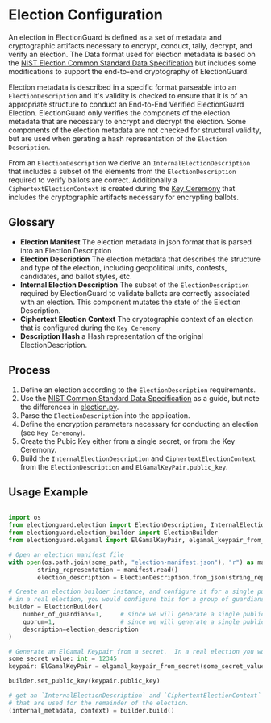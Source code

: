 # Election Configuration

An election in ElectionGuard is defined as a set of metadata and cryptographic artifacts necessary to encrypt, conduct, tally, decrypt, and verify an election.  The Data format used for election metadata is based on the [NIST Election Common Standard Data Specification](https://www.nist.gov/itl/voting/interoperability) but includes some modifications to support the end-to-end cryptography of ElectionGuard.

Election metadata is described in a specific format parseable into an `ElectionDescription` and it's validity is checked to ensure that it is of an appropriate structure to conduct an End-to-End Verified ElectionGuard Election.  ElectionGuard only verifies the componets of the election metadata that are necessary to encrypt and decrypt the election.  Some components of the election metadata are not checked for structural validity, but are used when gerating a hash representation of the `Election Description`.

From an `ElectionDescription` we derive an `InternalElectionDescription` that includes a subset of the elements from the `ElectionDescription` required to verify ballots are correct.  Additionally a `CiphertextElectionContext` is created during the [Key Ceremony](/1_Key_Ceremony.md) that includes the cryptographic artifacts necessary for encrypting ballots.

## Glossary

- **Election Manifest** The election metadata in json format that is parsed into an Election Description
- **Election Description** The election metadata that describes the structure and type of the election, including geopolitical units, contests, candidates, and ballot styles, etc.
- **Internal Election Description** The subset of the `ElectionDescription` required by ElectionGuard to validate ballots are correctly associated with an election.  This component mutates the state of the Election Description.
- **Ciphertext Election Context** The cryptographic context of an election that is configured during the `Key Ceremony`
- **Description Hash** a Hash representation of the original ElectionDescription.

## Process

1. Define an election according to the `ElectionDescription` requirements.  
2. Use the [NIST Common Standard Data Specification](https://www.nist.gov/itl/voting/interoperability) as a guide, but note the differences in [election.py](https://github.com/microsoft/electionguard-python/tree/main/src/electionguard.election.py).
3. Parse the `ElectionDescription` into the application.
4. Define the encryption parameters necessary for conducting an election (see `Key Ceremony`).
5. Create the Pubic Key either from a single secret, or from the Key Ceremony.
6. Build the `InternalElectionDescription` and `CiphertextElectionContext` from the `ElectionDescription` and `ElGamalKeyPair.public_key`.

## Usage Example

```python

import os
from electionguard.election import ElectionDescription, InternalElectionDescription, CiphertextElectionContext
from electionguard.election_builder import ElectionBuilder
from electionguard.elgamal import ElGamalKeyPair, elgamal_keypair_from_secret

# Open an election manifest file
with open(os.path.join(some_path, "election-manifest.json"), "r") as manifest:
        string_representation = manifest.read()
        election_description = ElectionDescription.from_json(string_representation)

# Create an election builder instance, and configure it for a single public-private keypair.
# in a real election, you would configure this for a group of guardians.  See Key Ceremony for more information.
builder = ElectionBuilder(
    number_of_guardians=1,     # since we will generate a single public-private keypair, we set this to 1
    quorum=1,                  # since we will generate a single public-private keypair, we set this to 1
    description=election_description
)

# Generate an ElGamal Keypair from a secret.  In a real election you would use the Key Ceremony instead.
some_secret_value: int = 12345
keypair: ElGamalKeyPair = elgamal_keypair_from_secret(some_secret_value)

builder.set_public_key(keypair.public_key)

# get an `InternalElectionDescription` and `CiphertextElectionContext`
# that are used for the remainder of the election.
(internal_metadata, context) = builder.build()

```
